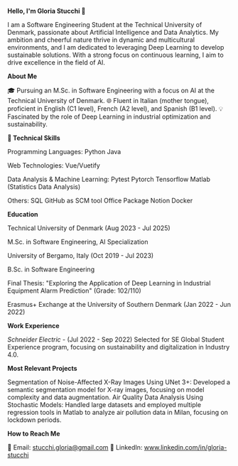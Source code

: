 **Hello, I'm Gloria Stucchi 👋**

I am a Software Engineering Student at the Technical University of Denmark, passionate about Artificial Intelligence and Data Analytics. My ambition and cheerful nature thrive in dynamic and multicultural environments, and I am dedicated to leveraging Deep Learning to develop sustainable solutions. With a strong focus on continuous learning, I aim to drive excellence in the field of AI.

**About Me**

🎓 Pursuing an M.Sc. in Software Engineering with a focus on AI at the Technical University of Denmark.
🌐 Fluent in Italian (mother tongue), proficient in English (C1 level), French (A2 level), and Spanish (B1 level).
💡 Fascinated by the role of Deep Learning in industrial optimization and sustainability.


**🚀 Technical Skills**

Programming Languages:
Python
Java

Web Technologies:
Vue/Vuetify

Data Analysis & Machine Learning:
Pytest
Pytorch
Tensorflow
Matlab (Statistics Data Analysis)

Others:
SQL
GitHub as SCM tool
Office Package
Notion
Docker


**Education**

Technical University of Denmark (Aug 2023 - Jul 2025)

M.Sc. in Software Engineering, AI Specialization

University of Bergamo, Italy (Oct 2019 - Jul 2023)

B.Sc. in Software Engineering

Final Thesis: "Exploring the Application of Deep Learning in Industrial Equipment Alarm Prediction" (Grade: 102/110)

Erasmus+ Exchange at the University of Southern Denmark (Jan 2022 - Jun 2022)

**Work Experience**

*Schneider Electric* - (Jul 2022 - Sep 2022)
Selected for SE Global Student Experience program, focusing on sustainability and digitalization in Industry 4.0.


**Most Relevant Projects**

Segmentation of Noise-Affected X-Ray Images Using UNet 3+:
Developed a semantic segmentation model for X-ray images, focusing on model complexity and data augmentation.
Air Quality Data Analysis Using Stochastic Models:
Handled large datasets and employed multiple regression tools in Matlab to analyze air pollution data in Milan, focusing on lockdown periods.


**How to Reach Me**

📧 Email: stucchi.gloria@gmail.com
🔗 LinkedIn: www.linkedin.com/in/gloria-stucchi
